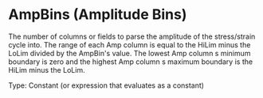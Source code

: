 # AmpBins (Amplitude Bins)

The number of columns or fields to parse the amplitude of the stress/strain cycle into. The range of each Amp column is equal to the HiLim minus the LoLim divided by the AmpBin's value. The lowest Amp column s minimum boundary is zero and the highest Amp column s maximum boundary is the HiLim minus the LoLim.

Type: Constant (or expression that evaluates as a constant)
